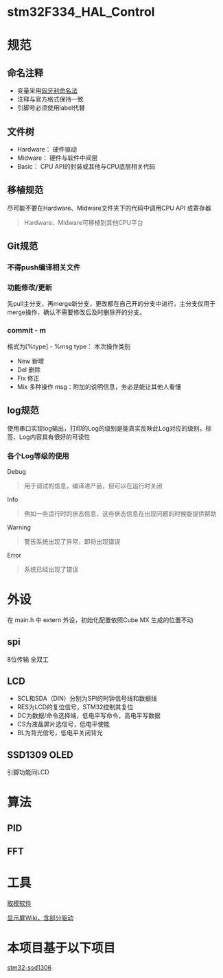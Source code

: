 # stm32F334_HAL_Control

# 规范

## 命名注释
- 变量采用[匈牙利命名法](https://zh.m.wikipedia.org/zh-hans/%E5%8C%88%E7%89%99%E5%88%A9%E5%91%BD%E5%90%8D%E6%B3%95)
- 注释与官方格式保持一致
- 引脚号必须使用label代替

## 文件树
- Hardware： 硬件驱动
- Midware： 硬件与软件中间层
- Basic： CPU API的封装或其他与CPU底层相关代码

## 移植规范
尽可能不要在Hardware、Midware文件夹下的代码中调用CPU API 或寄存器

> Hardware、Midware可移植到其他CPU平台


## Git规范
### 不得push编译相关文件
### 功能修改/更新
先pull主分支，再merge新分支，更改都在自己开的分支中进行，主分支仅用于merge操作，确认不需要修改后及时删除开的分支。
### commit - m
格式为[%type] - %msg
type： 本次操作类别
- New 新增
- Del 删除
- Fix 修正
- Mix 多种操作
msg：附加的说明信息，务必是能让其他人看懂


## log规范

使用串口实现log输出，打印的Log的级别是能真实反映此Log对应的级别，标签、Log内容具有很好的可读性

### 各个Log等级的使用
Debug
> 用于调试的信息，编译进产品，但可以在运行时关闭

Info
> 例如一些运行时的状态信息，这些状态信息在出现问题的时候能提供帮助

Warning
> 警告系统出现了异常，即将出现错误

Error
> 系统已经出现了错误



# 外设
在 main.h 中 extern 外设，初始化配置依照Cube MX 生成的位置不动

## spi
8位传输  全双工

## LCD
- SCL和SDA（DIN）分别为SPI的时钟信号线和数据线
- RES为LCD的复位信号，STM32控制其复位
- DC为数据/命令选择端，低电平写命令，高电平写数据
- CS为液晶屏片选信号，低电平使能
- BL为背光信号，低电平关闭背光

## SSD1309 OLED
引脚功能同LCD


# 算法

## PID


## FFT




# 工具
[取模软件](http://en.radzio.dxp.pl/bitmap_converter/)

[显示屏Wiki，含部分驱动](http://www.lcdwiki.com/Main_Page)

# 本项目基于以下项目
[stm32-ssd1306](https://github.com/afiskon/stm32-ssd1306)
